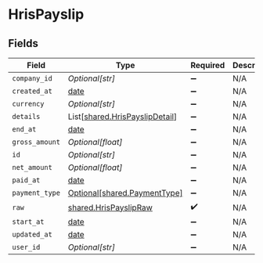 # HrisPayslip


## Fields

| Field                                                                      | Type                                                                       | Required                                                                   | Description                                                                |
| -------------------------------------------------------------------------- | -------------------------------------------------------------------------- | -------------------------------------------------------------------------- | -------------------------------------------------------------------------- |
| `company_id`                                                               | *Optional[str]*                                                            | :heavy_minus_sign:                                                         | N/A                                                                        |
| `created_at`                                                               | [date](https://docs.python.org/3/library/datetime.html#date-objects)       | :heavy_minus_sign:                                                         | N/A                                                                        |
| `currency`                                                                 | *Optional[str]*                                                            | :heavy_minus_sign:                                                         | N/A                                                                        |
| `details`                                                                  | List[[shared.HrisPayslipDetail](../../models/shared/hrispayslipdetail.md)] | :heavy_minus_sign:                                                         | N/A                                                                        |
| `end_at`                                                                   | [date](https://docs.python.org/3/library/datetime.html#date-objects)       | :heavy_minus_sign:                                                         | N/A                                                                        |
| `gross_amount`                                                             | *Optional[float]*                                                          | :heavy_minus_sign:                                                         | N/A                                                                        |
| `id`                                                                       | *Optional[str]*                                                            | :heavy_minus_sign:                                                         | N/A                                                                        |
| `net_amount`                                                               | *Optional[float]*                                                          | :heavy_minus_sign:                                                         | N/A                                                                        |
| `paid_at`                                                                  | [date](https://docs.python.org/3/library/datetime.html#date-objects)       | :heavy_minus_sign:                                                         | N/A                                                                        |
| `payment_type`                                                             | [Optional[shared.PaymentType]](../../models/shared/paymenttype.md)         | :heavy_minus_sign:                                                         | N/A                                                                        |
| `raw`                                                                      | [shared.HrisPayslipRaw](../../models/shared/hrispayslipraw.md)             | :heavy_check_mark:                                                         | N/A                                                                        |
| `start_at`                                                                 | [date](https://docs.python.org/3/library/datetime.html#date-objects)       | :heavy_minus_sign:                                                         | N/A                                                                        |
| `updated_at`                                                               | [date](https://docs.python.org/3/library/datetime.html#date-objects)       | :heavy_minus_sign:                                                         | N/A                                                                        |
| `user_id`                                                                  | *Optional[str]*                                                            | :heavy_minus_sign:                                                         | N/A                                                                        |